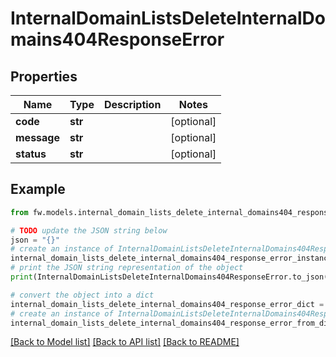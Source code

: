 # InternalDomainListsDeleteInternalDomains404ResponseError


## Properties

Name | Type | Description | Notes
------------ | ------------- | ------------- | -------------
**code** | **str** |  | [optional] 
**message** | **str** |  | [optional] 
**status** | **str** |  | [optional] 

## Example

```python
from fw.models.internal_domain_lists_delete_internal_domains404_response_error import InternalDomainListsDeleteInternalDomains404ResponseError

# TODO update the JSON string below
json = "{}"
# create an instance of InternalDomainListsDeleteInternalDomains404ResponseError from a JSON string
internal_domain_lists_delete_internal_domains404_response_error_instance = InternalDomainListsDeleteInternalDomains404ResponseError.from_json(json)
# print the JSON string representation of the object
print(InternalDomainListsDeleteInternalDomains404ResponseError.to_json())

# convert the object into a dict
internal_domain_lists_delete_internal_domains404_response_error_dict = internal_domain_lists_delete_internal_domains404_response_error_instance.to_dict()
# create an instance of InternalDomainListsDeleteInternalDomains404ResponseError from a dict
internal_domain_lists_delete_internal_domains404_response_error_from_dict = InternalDomainListsDeleteInternalDomains404ResponseError.from_dict(internal_domain_lists_delete_internal_domains404_response_error_dict)
```
[[Back to Model list]](../README.md#documentation-for-models) [[Back to API list]](../README.md#documentation-for-api-endpoints) [[Back to README]](../README.md)



